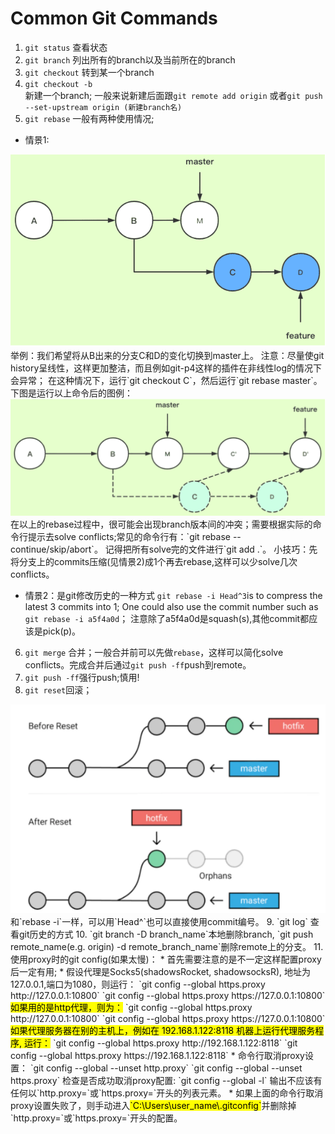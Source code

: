 # Common Git Commands

1. `git status` 查看状态
2. `git branch` 列出所有的branch以及当前所在的branch
3. `git checkout` 转到某一个branch
4. `git checkout -b`   
新建一个branch; 一般来说新建后面跟`git remote add origin` 或者`git push --set-upstream origin (新建branch名)`
5. `git rebase` 
一般有两种使用情况; 
* 情景1:   
<img src="../image/git/rebase_01.png">  
举例：我们希望将从B出来的分支C和D的变化切换到master上。
注意：尽量使git history呈线性，这样更加整洁，而且例如git-p4这样的插件在非线性log的情况下会异常；
在这种情况下，运行`git checkout C`，然后运行`git rebase master`。
下图是运行以上命令后的图例：  
<img src="../image/git/rebase_02.png">  
在以上的rebase过程中，很可能会出现branch版本间的冲突；需要根据实际的命令行提示去solve conflicts;常见的命令行有：`git rebase 
--continue/skip/abort`。
记得把所有solve完的文件进行`git add .`。
小技巧：先将分支上的commits压缩(见情景2)成1个再去rebase,这样可以少solve几次conflicts。  

* 情景2：是git修改历史的一种方式
`git rebase -i Head^3`is to compress the latest 3 commits into 1;
One could also use the commit number such as `git rebase -i a5f4a0d`；
注意除了a5f4a0d是squash(s),其他commit都应该是pick(p)。

6. `git merge` 合并；一般合并前可以先做`rebase`，这样可以简化solve conflicts。完成合并后通过`git push -ff`push到remote。
7. `git push -ff`强行push;慎用!
8. `git reset`回滚；  
<img src="../image/git/reset.PNG">  
和`rebase -i`一样，可以用`Head^`也可以直接使用commit编号。
9. `git log` 查看git历史的方式
10. `git branch -D branch_name`本地删除branch, `git push remote_name(e.g. origin) -d remote_branch_name`删除remote上的分支。
11. 使用proxy时的git config(如果太慢)：
    * 首先需要注意的是不一定这样配置proxy后一定有用;
    * 假设代理是Socks5(shadowsRocket, shadowsocksR), 地址为127.0.0.1,端口为1080，则运行：  
    `git config --global https.proxy http://127.0.0.1:10800`  
    `git config --global https.proxy https://127.0.0.1:10800`  
    <mark>如果用的是http代理，则为：</mark>  
    `git config --global https.proxy http://127.0.0.1:10800`  
    `git config --global https.proxy https://127.0.0.1:10800`  
    <mark>如果代理服务器在别的主机上，例如在 192.168.1.122:8118 机器上运行代理服务程序, 运行：</mark>  
    `git config --global https.proxy http://192.168.1.122:8118`  
    `git config --global https.proxy https://192.168.1.122:8118`
    * 命令行取消proxy设置：  
    `git config --global --unset http.proxy`  
    `git config --global --unset https.proxy`  
    检查是否成功取消proxy配置:  
    `git config --global -l` 输出不应该有任何以`http.proxy=`或`https.proxy=`开头的列表元素。
    * 如果上面的命令行取消proxy设置失败了，则手动进入<mark>`C:\Users\user_name\.gitconfig`</mark>并删除掉`http.proxy=`或`https.proxy=`开头的配置。